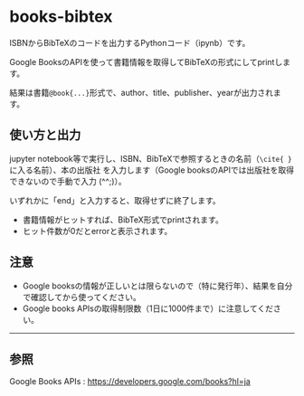 # books-bibtex
ISBNからBibTeXのコードを出力するPythonコード（ipynb）です。

Google BooksのAPIを使って書籍情報を取得してBibTeXの形式にしてprintします。 

結果は書籍`@book{...}`形式で、author、title、publisher、yearが出力されます。


## 使い方と出力
jupyter notebook等で実行し、ISBN、BibTeXで参照するときの名前（`\cite{ }`に入る名前）、本の出版社
を入力します（Google booksのAPIでは出版社を取得できないので手動で入力 (^^;)）。

いずれかに「end」と入力すると、取得せずに終了します。

- 書籍情報がヒットすれば、BibTeX形式でprintされます。
- ヒット件数が0だとerrorと表示されます。

## 注意
- Google booksの情報が正しいとは限らないので（特に発行年）、結果を自分で確認してから使ってください。
- Google books APIsの取得制限数（1日に1000件まで）に注意してください。

---
## 参照
Google Books APIs : <https://developers.google.com/books?hl=ja>
